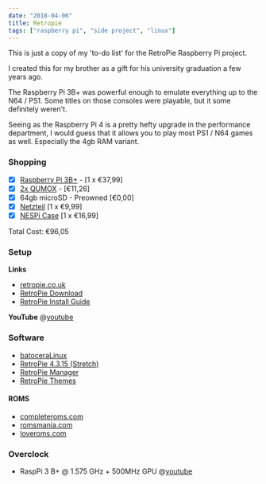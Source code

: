 ```yaml
---
date: "2018-04-06"
title: Retropie
tags: ["raspberry pi", "side project", "linux"]
---
```


This is just a copy of my 'to-do list' for the RetroPie Raspberry Pi project.

I created this for my brother as a gift for his university graduation a few years ago. 

The Raspberry Pi 3B+ was powerful enough to emulate everything up to the N64 / PS1. Some titles on those consoles were playable, but it some definitely weren't. 

Seeing as the Raspberry Pi 4 is a pretty hefty upgrade in the performance department, I would guess that it allows you to play most PS1 / N64 games as well. Especially the 4gb RAM variant.

### Shopping
- [x] [Raspberry Pi 3B+](https://www.conrad.de/de/raspberry-pi-3-model-b-1-gb-ohne-betriebssystem-1668026.html) - [1 x €37,99]
- [x] [2x QUMOX](https://www.amazon.de/gp/product/B00PL271Y0/ref=oh_aui_detailpage_o01_s00?ie=UTF8&psc=1) - [€11,26]
- [x] 64gb microSD - Preowned [€0,00]
- [x] [Netzteil](https://www.conrad.de/de/raspberry-pi-netzteil-schwarz-sp-5c-raspberry-pi-3-b-micro-usb-5-vdc-2500-ma-1462834.html) [1 x €9,99]
- [x] [NESPi Case](https://www.amazon.de/gp/product/B076BJBLZD/ref=oh_aui_detailpage_o00_s00?ie=UTF8&psc=1) [1 x €16,99]

Total Cost: €96,05

### Setup

**Links**
- [retropie.co.uk](http://retropie.co.uk)
- [RetroPie Download](https://retropie.org.uk/download/)
- [RetroPie Install Guide](https://retropie.org.uk/docs/First-Installation/)

**YouTube**
@[youtube](xvYX_7iRRI0)

### Software

- [batoceraLinux](https://batocera-linux.xorhub.com/)
- [RetroPie 4.3.15 (Stretch)](https://retropie.org.uk/forum/topic/16307/retropie-4-3-15-stretch-images-for-testing)
- [RetroPie Manager](https://github.com/botolo78/RetroPie-Manager)
- [RetroPie Themes](https://github.com/RetroPie/RetroPie-Setup/wiki/themes)

#### ROMS
- [completeroms.com](http://www.completeroms.com)
- [romsmania.com](https://romsmania.com)
- [loveroms.com](https://www.loveroms.com)

### Overclock

- RaspPi 3 B+ @ 1.575 GHz + 500MHz GPU 
@[youtube](aT0OX8TXRCM)
